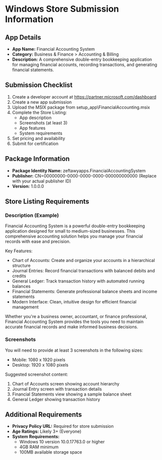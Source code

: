 # Windows Store Submission Information

## App Details

- **App Name:** Financial Accounting System
- **Category:** Business & Finance > Accounting & Billing
- **Description:** A comprehensive double-entry bookkeeping application for managing financial accounts, recording transactions, and generating financial statements.

## Submission Checklist

1. Create a developer account at https://partner.microsoft.com/dashboard
2. Create a new app submission
3. Upload the MSIX package from setup_app\FinancialAccounting.msix
4. Complete the Store Listing:
   - App description
   - Screenshots (at least 3)
   - App features
   - System requirements
5. Set pricing and availability
6. Submit for certification

## Package Information

- **Package Identity Name:** zeftawyapps.FinancialAccountingSystem
- **Publisher:** CN=00000000-0000-0000-0000-000000000000 (Replace with your actual publisher ID)
- **Version:** 1.0.0.0

## Store Listing Requirements

### Description (Example)

Financial Accounting System is a powerful double-entry bookkeeping application designed for small to medium-sized businesses. This comprehensive accounting solution helps you manage your financial records with ease and precision.

Key Features:
- Chart of Accounts: Create and organize your accounts in a hierarchical structure
- Journal Entries: Record financial transactions with balanced debits and credits
- General Ledger: Track transaction history with automated running balances
- Financial Statements: Generate professional balance sheets and income statements
- Modern Interface: Clean, intuitive design for efficient financial management

Whether you're a business owner, accountant, or finance professional, Financial Accounting System provides the tools you need to maintain accurate financial records and make informed business decisions.

### Screenshots

You will need to provide at least 3 screenshots in the following sizes:
- Mobile: 1080 x 1920 pixels
- Desktop: 1920 x 1080 pixels

Suggested screenshot content:
1. Chart of Accounts screen showing account hierarchy
2. Journal Entry screen with transaction details
3. Financial Statements view showing a sample balance sheet
4. General Ledger showing transaction history

## Additional Requirements

- **Privacy Policy URL:** Required for store submission
- **Age Ratings:** Likely 3+ (Everyone)
- **System Requirements:**
  - Windows 10 version 10.0.17763.0 or higher
  - 4GB RAM minimum
  - 100MB available storage space
